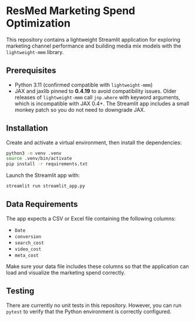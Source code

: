 

# ResMed Marketing Spend Optimization

This repository contains a lightweight Streamlit application for exploring marketing channel performance and building media mix models with the `lightweight-mmm` library.

## Prerequisites

- Python 3.11 (confirmed compatible with `lightweight-mmm`)
- JAX and jaxlib pinned to **0.4.19** to avoid compatibility issues. Older
   releases of `lightweight-mmm` call `jnp.where` with keyword arguments, which
   is incompatible with JAX 0.4+. The Streamlit app includes a small monkey patch
   so you do not need to downgrade JAX.
## Installation

Create and activate a virtual environment, then install the dependencies:

```bash
python3 -m venv .venv
source .venv/bin/activate
pip install -r requirements.txt
```

Launch the Streamlit app with:

```bash
streamlit run streamlit_app.py
```

## Data Requirements

The app expects a CSV or Excel file containing the following columns:

- `Date`
- `conversion`
- `search_cost`
- `video_cost`
- `meta_cost`

Make sure your data file includes these columns so that the application can load and visualize the marketing spend correctly.

## Testing

There are currently no unit tests in this repository. However, you can run `pytest` to verify that the Python environment is correctly configured.
